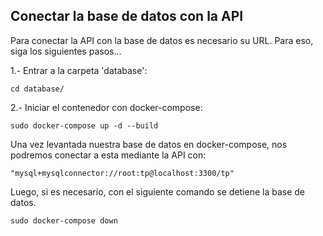 ## Conectar la base de datos con la API

Para conectar la API con la base de datos es necesario su URL. Para eso, siga los siguientes pasos...

1.- Entrar a la carpeta 'database':

```
cd database/
```

2.- Iniciar el contenedor con docker-compose:

```
sudo docker-compose up -d --build
```

Una vez levantada nuestra base de datos en docker-compose, nos podremos conectar a esta mediante la API con:

```
"mysql+mysqlconnector://root:tp@localhost:3300/tp"
```

Luego, si es necesario, con el siguiente comando se detiene la base de datos.

```
sudo docker-compose down
```